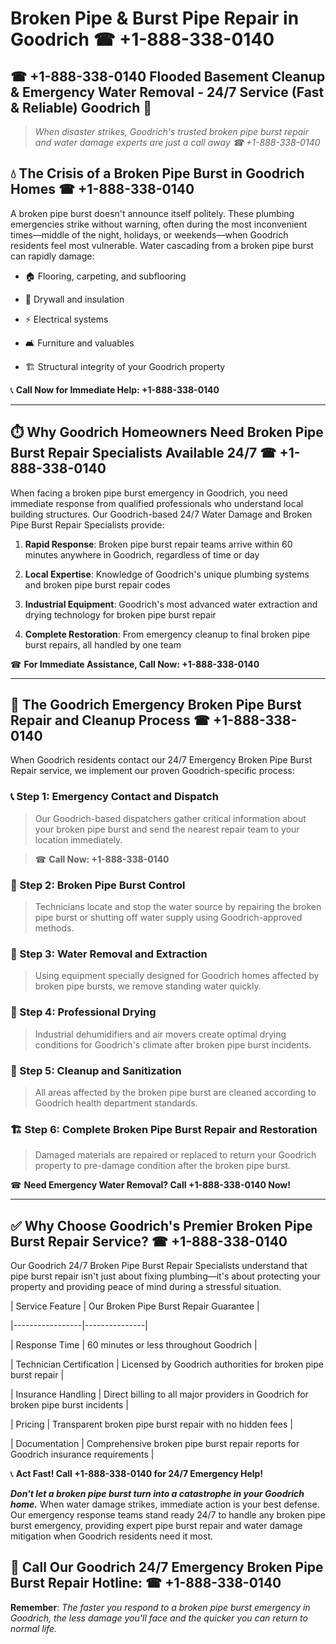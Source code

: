# Broken Pipe & Burst Pipe Repair in Goodrich ☎ +1-888-338-0140  
## ☎ +1-888-338-0140 Flooded Basement Cleanup & Emergency Water Removal - 24/7 Service (Fast & Reliable) Goodrich 🚨  

> *When disaster strikes, Goodrich's trusted broken pipe burst repair and water damage experts are just a call away ☎ +1-888-338-0140*  

## 💧 The Crisis of a Broken Pipe Burst in Goodrich Homes ☎ +1-888-338-0140  

A broken pipe burst doesn't announce itself politely. These plumbing emergencies strike without warning, often during the most inconvenient times—middle of the night, holidays, or weekends—when Goodrich residents feel most vulnerable. Water cascading from a broken pipe burst can rapidly damage:  

* 🏠 Flooring, carpeting, and subflooring  
* 🧱 Drywall and insulation  
* ⚡ Electrical systems  
* 🛋️ Furniture and valuables  
* 🏗️ Structural integrity of your Goodrich property  

📞 **Call Now for Immediate Help: +1-888-338-0140**  

---  

## ⏱️ Why Goodrich Homeowners Need Broken Pipe Burst Repair Specialists Available 24/7 ☎ +1-888-338-0140  

When facing a broken pipe burst emergency in Goodrich, you need immediate response from qualified professionals who understand local building structures. Our Goodrich-based 24/7 Water Damage and Broken Pipe Burst Repair Specialists provide:  

1. **Rapid Response**: Broken pipe burst repair teams arrive within 60 minutes anywhere in Goodrich, regardless of time or day  
2. **Local Expertise**: Knowledge of Goodrich's unique plumbing systems and broken pipe burst repair codes  
3. **Industrial Equipment**: Goodrich's most advanced water extraction and drying technology for broken pipe burst repair  
4. **Complete Restoration**: From emergency cleanup to final broken pipe burst repairs, all handled by one team  

☎ **For Immediate Assistance, Call Now: +1-888-338-0140**  

---  

## 🔧 The Goodrich Emergency Broken Pipe Burst Repair and Cleanup Process ☎ +1-888-338-0140  

When Goodrich residents contact our 24/7 Emergency Broken Pipe Burst Repair service, we implement our proven Goodrich-specific process:  

### 📞 Step 1: Emergency Contact and Dispatch  
> Our Goodrich-based dispatchers gather critical information about your broken pipe burst and send the nearest repair team to your location immediately.  
> ☎ **Call Now: +1-888-338-0140**  

### 🚿 Step 2: Broken Pipe Burst Control  
> Technicians locate and stop the water source by repairing the broken pipe burst or shutting off water supply using Goodrich-approved methods.  

### 🌊 Step 3: Water Removal and Extraction  
> Using equipment specially designed for Goodrich homes affected by broken pipe bursts, we remove standing water quickly.  

### 💨 Step 4: Professional Drying  
> Industrial dehumidifiers and air movers create optimal drying conditions for Goodrich's climate after broken pipe burst incidents.  

### 🧼 Step 5: Cleanup and Sanitization  
> All areas affected by the broken pipe burst are cleaned according to Goodrich health department standards.  

### 🏗️ Step 6: Complete Broken Pipe Burst Repair and Restoration  
> Damaged materials are repaired or replaced to return your Goodrich property to pre-damage condition after the broken pipe burst.  

☎ **Need Emergency Water Removal? Call +1-888-338-0140 Now!**  

---  

## ✅ Why Choose Goodrich's Premier Broken Pipe Burst Repair Service? ☎ +1-888-338-0140  

Our Goodrich 24/7 Broken Pipe Burst Repair Specialists understand that pipe burst repair isn't just about fixing plumbing—it's about protecting your property and providing peace of mind during a stressful situation.  

| Service Feature | Our Broken Pipe Burst Repair Guarantee |  
|-----------------|---------------|  
| Response Time | 60 minutes or less throughout Goodrich |  
| Technician Certification | Licensed by Goodrich authorities for broken pipe burst repair |  
| Insurance Handling | Direct billing to all major providers in Goodrich for broken pipe burst incidents |  
| Pricing | Transparent broken pipe burst repair with no hidden fees |  
| Documentation | Comprehensive broken pipe burst repair reports for Goodrich insurance requirements |  

📞 **Act Fast! Call +1-888-338-0140 for 24/7 Emergency Help!**  

***Don't let a broken pipe burst turn into a catastrophe in your Goodrich home.*** When water damage strikes, immediate action is your best defense. Our emergency response teams stand ready 24/7 to handle any broken pipe burst emergency, providing expert pipe burst repair and water damage mitigation when Goodrich residents need it most.  

## 📱 Call Our Goodrich 24/7 Emergency Broken Pipe Burst Repair Hotline: ☎ +1-888-338-0140  

**Remember**: *The faster you respond to a broken pipe burst emergency in Goodrich, the less damage you'll face and the quicker you can return to normal life.*